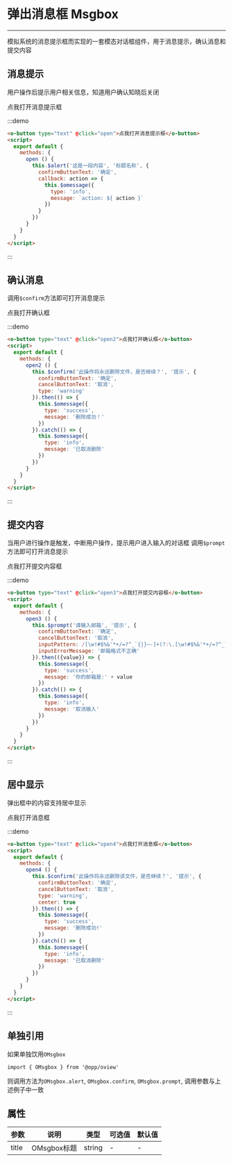 <script>
  export default {
    methods: {
      open () {
        this.$alert('这是一段内容', '标题名称', {
          confirmButtonText: '确定',
          callback: action => {
            this.$omessage({
              type: 'info',
              message: `action: ${ action }`
            })
          }
        })
      },
      open2 () {
        this.$confirm('此操作将永远删除文件，是否继续？', '提示', {
          confirmButtonText: '确定',
          cancelButtonText: '取消',
          type: 'warning'
        }).then(() => {
          this.$omessage({
            type: 'success',
            message: '删除成功！'
          })
        }).catch(() => {
          this.$omessage({
            type: 'info',
            message: '已取消删除'
          })
        })
      },
      open3 () {
        this.$prompt('请输入邮箱', '提示', {
          confirmButtonText: '确定',
          cancelButtonText: '取消',
          inputPattern: /[\w!#$%&'*+/=?^_`{|}~-]+(?:\.[\w!#$%&'*+/=?^_`{|}~-]+)*@(?:[\w](?:[\w-]*[\w])?\.)+[\w](?:[\w-]*[\w])?/,
          inputErrorMessage: '邮箱格式不正确'
        }).then(({value}) => {
          this.$omessage({
            type: 'success',
            message: '你的邮箱是:' + value
          })
        }).catch(() => {
          this.$omessage({
            type: 'info',
            message: '取消输入'
          })
        })
      },
      open4 () {
        this.$confirm('此操作将永远删除该文件，是否继续？', '提示', {
          confirmButtonText: '确定',
          cancelButtonText: '取消',
          type: 'warning',
          center: true
        }).then(() => {
          this.$omessage({
            type: 'success',
            message: '删除成功!'
          })
        }).catch(() => {
          this.$omessage({
            type: 'info',
            message: '已取消删除'
          })
        })
      }
    }
  }
</script>

# 弹出消息框 Msgbox

---
模拟系统的消息提示框而实现的一套模态对话框组件，用于消息提示，确认消息和提交内容

## 消息提示

用户操作后提示用户相关信息，知道用户确认知晓后关闭

<div class="demo-block">
  <o-button type="text" @click="open">点我打开消息提示框</o-button>
</div>

:::demo
```html
<o-button type="text" @click="open">点我打开消息提示框</o-button>
<script>
  export default {
    methods: {
      open () {
        this.$alert('这是一段内容', '标题名称', {
          confirmButtonText: '确定',
          callback: action => {
            this.$omessage({
              type: 'info',
              message: `action: ${ action }`
            })
          }
        })
      }
    }
  }
</script>
```
:::

## 确认消息

调用`$confirm`方法即可打开消息提示

<div class="demo-block">
  <o-button type="text" @click="open2">点我打开确认框</o-button>
</div>

:::demo
```html
<o-button type="text" @click="open2">点我打开确认框</o-button>
<script>
  export default {
    methods: {
      open2 () {
        this.$confirm('此操作将永远删除文件，是否继续？', '提示', {
          confirmButtonText: '确定',
          cancelButtonText: '取消',
          type: 'warning'
        }).then(() => {
          this.$omessage({
            type: 'success',
            message: '删除成功！'
          })
        }).catch(() => {
          this.$omessage({
            type: 'info',
            message: '已取消删除'
          })
        })
      }
    }
  }
</script>
```
:::

## 提交内容

当用户进行操作是触发，中断用户操作，提示用户进入输入的对话框
调用`$prompt`方法即可打开消息提示

<div class="demo-block">
  <o-button type="text" @click="open3">点我打开提交内容框</o-button>
</div>

:::demo
```html
<o-button type="text" @click="open3">点我打开提交内容框</o-button>
<script>
  export default {
    methods: {
      open3 () {
        this.$prompt('请输入邮箱', '提示', {
          confirmButtonText: '确定',
          cancelButtonText: '取消',
          inputPattern: /[\w!#$%&'*+/=?^_`{|}~-]+(?:\.[\w!#$%&'*+/=?^_`{|}~-]+)*@(?:[\w](?:[\w-]*[\w])?\.)+[\w](?:[\w-]*[\w])?/,
          inputErrorMessage: '邮箱格式不正确'
        }).then(({value}) => {
          this.$omessage({
            type: 'success',
            message: '你的邮箱是:' + value
          })
        }).catch(() => {
          this.$omessage({
            type: 'info',
            message: '取消输入'
          })
        })
      }
    }
  }
</script>
```
:::

## 居中显示

弹出框中的内容支持居中显示

<div class="demo-block">
  <o-button type="text" @click="open4">点我打开消息框</o-button>
</div>

:::demo
```html
<o-button type="text" @click="open4">点我打开消息框</o-button>
<script>
  export default {
    methods: {
      open4 () {
        this.$confirm('此操作将永远删除该文件，是否继续？', '提示', {
          confirmButtonText: '确定',
          cancelButtonText: '取消',
          type: 'warning',
          center: true
        }).then(() => {
          this.$omessage({
            type: 'success',
            message: '删除成功!'
          })
        }).catch(() => {
          this.$omessage({
            type: 'info',
            message: '已取消删除'
          })
        })
      }
    }
  }
</script>
```
:::

## 单独引用

如果单独饮用`OMsgbox`

    import { OMsgbox } from '@opp/oview'

则调用方法为`OMsgbox.alert`, `OMsgbox.confirm`, `OMsgbox.prompt`, 调用参数与上述例子中一致

## 属性

| 参数      | 说明          | 类型      | 可选值                           | 默认值  |
|---------- |-------------- |---------- |--------------------------------  |-------- |
| title | OMsgbox标题 | string | - | - |